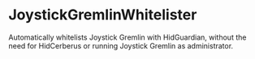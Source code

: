 # JoystickGremlinWhitelister
 Automatically whitelists Joystick Gremlin with HidGuardian, without the need for HidCerberus or running Joystick Gremlin as administrator.
